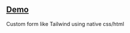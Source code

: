 ## [Demo](https://icecoveredjune.github.io/custom-form/)
Custom form like Tailwind using native css/html